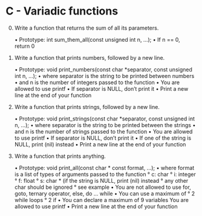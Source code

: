 # C - Variadic functions

0. Write a function that returns the sum of all its parameters.

	• Prototype: int sum_them_all(const unsigned int n, ...);
	• If n == 0, return 0

1. Write a function that prints numbers, followed by a new line.

	• Prototype: void print_numbers(const char *separator, const unsigned int n, ...);
	• where separator is the string to be printed between numbers
	• and n is the number of integers passed to the function
	• You are allowed to use printf
	• If separator is NULL, don’t print it
	• Print a new line at the end of your function


2. Write a function that prints strings, followed by a new line.

	• Prototype: void print_strings(const char *separator, const unsigned int n, ...);
	•  where separator is the string to be printed between the strings
	• and n is the number of strings passed to the function
	• You are allowed to use printf
	• If separator is NULL, don’t print it
	• If one of the string is NULL, print (nil) instead
	• Print a new line at the end of your function

3. Write a function that prints anything.

	• Prototype: void print_all(const char * const format, ...);
	• where format is a list of types of arguments passed to the function
		° c: char
		° i: integer
		° f: float
		° s: char * (if the string is NULL, print (nil) instead
		° any other char should be ignored
		° see example
	• You are not allowed to use for, goto, ternary operator, else, do ... while
	• You can use a maximum of
		° 2 while loops
		° 2 if
	• You can declare a maximum of 9 variables
You are allowed to use printf
	• Print a new line at the end of your function
